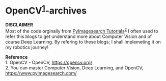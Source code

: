 # OpenCV<sup>[1](#opencv)</sup>-archives

**DISCLAIMER**
<br />Most of the code orginally from [PyImagesearch Tutorials](https://www.pyimagesearch.com/)<sup>[2](#pyimagesearch)</sup>
I often used to refer this blogs to get understand more about Computer Vision
and of course Deep Learning. By refering to these blogs; I shall implemeting it
on my robotics journey!



**Reference**
<br /><a name="opencv">1</a>. OpenCV - OpenCV, https://opencv.org/
<br /><a name="pyimagesearch">2</a>. You can master Computer Vision, Deep Learning, and OpenCV, https://www.pyimagesearch.com/
